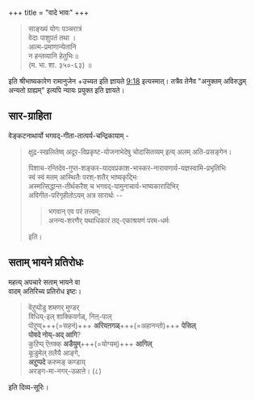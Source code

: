 +++
title = "वादे भावः"
+++


> साङ्ख्यं योगः पञ्चरात्रं  
वेदाः पाशुपतं तथा ।  
आत्म-प्रमाणान्येतानि  
न हन्तव्यानि हेतुभिः॥  
(म. भा. शा. ३५०-६३) ॥ 

इति श्रीभाष्यकारेण रामानुजेन +उच्यत इति ज्ञायते [9:18](https://www.youtube.com/watch?v=0ro_KiLqA0w&t=558s) इत्यस्मात्। तत्रैव तेनैव "अनुक्तम् अविरुद्धम् अन्यतो ग्राह्यम्" इत्यपि न्यायः प्रयुक्त इति ज्ञायते।

## सार-ग्राहिता
वेङ्कटनाथार्यो भगवद्-गीता-तात्पर्य-चन्द्रिकायाम् -

> क्षुद्र-स्खलितेष्व् अदूर-विप्रकृष्ट-योजनाभेदेषु
चोदासितव्यम् इत्य् अलम् अति-प्रसङ्गेन।
> 
> पिशाच-रन्तिदेव-गुप्त-शङ्कर-यादवप्रकाश-भास्कर-नारायणार्य-यज्ञस्वामि-प्रभृतिभिः  
स्वं स्वं मतम् आस्थितैः परश्-शतैर् भाष्यकृद्भिः  
अस्मत्सिद्धान्त-तीर्थकरैश् च भगवद्-यामुनाचार्य-भाष्यकारादिभिर्  
अविगीत-परिगृहीतोऽयम् अत्र सारार्थः --  
> 
>>  भगवान् एव परं तत्त्वम्;  
> अनन्य-शरणैर् यथाधिकारं तद्-एकाश्रयणं परम-धर्मः 
> 
> इति।  


## सताम् भायने प्रतिरोधः
महत्य् अपचारे सताम् भायने वा  
वादम् अतिरिच्य प्रतिरोध इष्टः। 

> वॆऱुप्पॊडु शमणर् मुण्डर्  
विधिय्-इल् शाक्कियर्गळ्, निऩ्-पाल्  
पॊऱुप्प्+++(=सहनं)+++ **अरियऩगळ्**+++(=अहानन्तो)+++ **पेसिल्**  
**पोवदे नोय्-अद् आगि**?  
कुऱिप्प् ऎऩक्क् **अडैयुम्**+++(=योग्यम्)+++ **आगिल्**  
कूडुमेल् तलैयै आङ्गे,  
**अऱुप्पदे** करुमङ् कण्डाय्  
अरङ्ग-मा-नगर्-उळाऩे। (८)

इति दिव्य-सूरिः। 